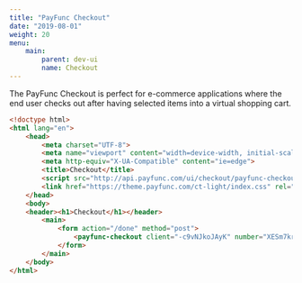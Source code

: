 ```yaml
---
title: "PayFunc Checkout"
date: "2019-08-01"
weight: 20
menu: 
    main:
        parent: dev-ui
        name: Checkout
---
```


The PayFunc Checkout is perfect for e-commerce applications where the end user checks out after having selected items into a virtual shopping cart.

``` html
<!doctype html>
<html lang="en">
	<head>
		<meta charset="UTF-8">
		<meta name="viewport" content="width=device-width, initial-scale=1.0">
		<meta http-equiv="X-UA-Compatible" content="ie=edge">
		<title>Checkout</title>
		<script src="http://api.payfunc.com/ui/checkout/payfunc-checkout.js"></script>
		<link href="https://theme.payfunc.com/ct-light/index.css" rel="stylesheet">
	</head>
	<body>
	<header><h1>Checkout</h1></header>
		<main>
			<form action="/done" method="post">
				<payfunc-checkout client="-c9vNJkoJAyK" number="XESm7kro-nY3" items="1337.42" currency="SEK" api-key="<public-api-key>"></payfunc-checkout>
			</form>
		</main>
	</body>
</html>
```